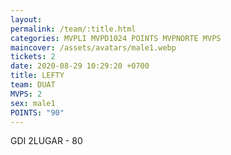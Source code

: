 ```yaml
---
layout: 
permalink: /team/:title.html
categories: MVPLI MVPD1024 POINTS MVPNORTE MVPS
maincover: /assets/avatars/male1.webp
tickets: 2
date: 2020-08-29 10:29:20 +0700
title: LEFTY
team: DUAT
MVPS: 2
sex: male1
POINTS: "90"
---
```

GDI 2LUGAR - 80